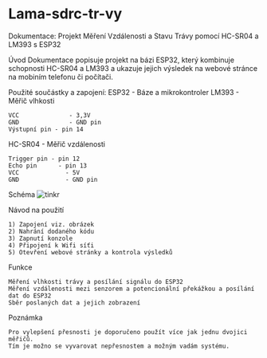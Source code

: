 # Lama-sdrc-tr-vy

Dokumentace: Projekt Měření Vzdálenosti a Stavu Trávy pomocí HC-SR04 a LM393 s ESP32

Úvod
Dokumentace popisuje projekt na bázi ESP32, který kombinuje schopnosti HC-SR04 a LM393 
a ukazuje jejich výsledek na webové stránce na mobiním telefonu či počítači.

Použité součástky a zapojení:
ESP32 	- Báze a mikrokontroler
LM393 	- Měřič vlhkosti

	VCC 		     - 3,3V
	GND 		     - GND pin
	Výstupní pin - pin 14
	
HC-SR04 - Měřič vzdálenosti

	Trigger pin - pin 12
	Echo pin 	  - pin 13
	VCC 		    - 5V
	GND			    - GND pin

 
Schéma
![tinkr](https://github.com/Trpaslik18/Lama-sdrc-tr-vy/assets/167974133/75b09fe3-aa44-4fb0-aa46-0bbfb3815bec)

Návod na použití

	1) Zapojení viz. obrázek
	2) Nahrání dodaného kódu
	3) Zapnutí konzole
	4) Připojení k Wifi síťi
	5) Otevření webové stránky a kontrola výsledků

Funkce
	
	Měření vlhkosti trávy a posílání signálu do ESP32
	Měření vzdálenosti mezi senzorem a potencionální překážkou a posílání dat do ESP32
	Sběr poslaných dat a jejich zobrazení
	
Poznámka

	Pro vylepšení přesnosti je doporučeno použít více jak jednu dvojici měřičů.
	Tím je možno se vyvarovat nepřesnostem a možným vadám systému.
	
	
